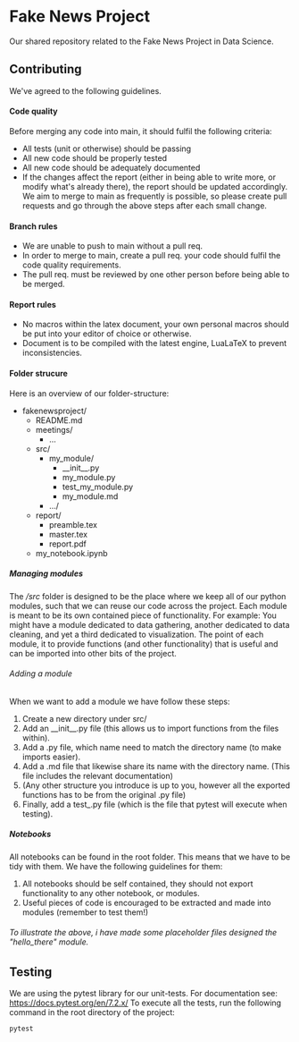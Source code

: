 # Fake News Project
Our shared repository related to the Fake News Project in Data Science.

## Contributing
We've agreed to the following guidelines.
#### Code quality
Before merging any code into main, it should fulfil the following criteria:
* All tests (unit or otherwise) should be passing
* All new code should be properly tested
* All new code should be adequately documented
* If the changes affect the report (either in being able to write more, or modify what's already there), the report should be updated accordingly.
We aim to merge to main as frequently is possible, so please create pull requests and go through the above steps after each small change.

#### Branch rules
* We are unable to push to main without a pull req.
* In order to merge to main, create a pull req. your code should fulfil the code quality requirements.
* The pull req. must be reviewed by one other person before being able to be merged.

#### Report rules
* No macros within the latex document, your own personal macros should be put into your editor of choice or otherwise.
* Document is to be compiled with the latest engine, LuaLaTeX to prevent inconsistencies.

#### Folder strucure
Here is an overview of our folder-structure:
* fakenewsproject/
  * README.md
  * meetings/
    * ...
  * src/
    * my_module/
      * \_\_init\_\_.py
      * my_module.py
      * test_my_module.py
      * my_module.md
    * .../
  * report/
    * preamble.tex
    * master.tex
    * report.pdf
  * my_notebook.ipynb

##### Managing modules 
The */src* folder is designed to be the place where we keep all of our python modules, such that we can reuse our code across the project.
Each module is meant to be its own contained piece of functionality. For example: You might have a module dedicated to
data gathering, another dedicated to data cleaning, and yet a third dedicated to visualization. The point of each module,
it to provide functions (and other functionality) that is useful and can be imported into other bits of the project.

###### Adding a module
When we want to add a module we have follow these steps:
1. Create a new directory under src/
2. Add an \_\_init\_\_.py file (this allows us to import functions from the files within).
3. Add a .py file, which name need to match the directory name (to make imports easier).
4. Add a .md file that likewise share its name with the directory name. (This file includes the relevant documentation)
5. (Any other structure you introduce is up to you, however all the exported functions has to be from the original .py file)
6. Finally, add a test_<yourmodule>.py file (which is the file that pytest will execute when testing).

##### Notebooks
All notebooks can be found in the root folder. This means that we have to be tidy with them. We have the following guidelines for them:
1. All notebooks should be self contained, they should not export functionality to any other notebook, or modules.
2. Useful pieces of code is encouraged to be extracted and made into modules (remember to test them!)

###### To illustrate the above, i have made some placeholder files designed the "hello_there" module.
## Testing
We are using the pytest library for our unit-tests. For documentation see: https://docs.pytest.org/en/7.2.x/
To execute all the tests, run the following command in the root directory of the project:
```
pytest
```

